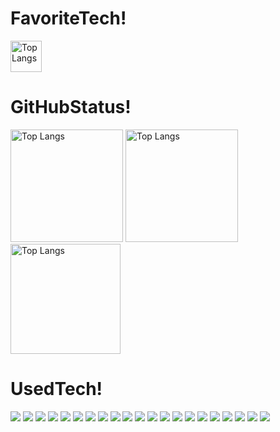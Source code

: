<h1>FavoriteTech!</h1>
<img alt="Top Langs" height="50px" src="https://skillicons.dev/icons?i=swift,firebase,nextjs,ts,rails&perline=" />

<h1>GitHubStatus!</h1>
<p align="left">
<img alt="Top Langs" height="180px" src="http://github-profile-summary-cards.vercel.app/api/cards/stats?username=Rino1011&theme=omni" />
<img alt="Top Langs" height="180px" src="http://github-profile-summary-cards.vercel.app/api/cards/repos-per-language?username=Rino1011&theme=omni" />
<img alt="Top Langs" height="176px" src="http://github-profile-summary-cards.vercel.app/api/cards/profile-details?username=Rino1011&theme=omni" />

<h1>UsedTech!</h1>
<a href="#"><img src="https://img.shields.io/badge/AfterEffext-9999FF?style=flat&logo=adobeaftereffects&logoColor=white"/></a>
<a href="#"><img src="https://img.shields.io/badge/Illustrator-FF9A00?style=flat&logo=adobeillustrator&logoColor=white"/></a>
<a href="#"><img src="https://img.shields.io/badge/Photoshop-31A8FF?style=flat&logo=adobephotoshop&logoColor=white"/></a>
<a href="#"><img src="https://img.shields.io/badge/Lightroom-31A8FF?style=flat&logo=adobelightroom&logoColor=white"/></a>
<a href="#"><img src="https://img.shields.io/badge/PremirePro-9999FF?style=flat&logo=adobepremierepro&logoColor=white"/></a>
<a href="#"><img src="https://img.shields.io/badge/Arduino-00878F?style=flat&logo=arduino&logoColor=white"/></a>
<a href="#"><img src="https://img.shields.io/badge/Blender-E87D0D?style=flat&logo=blender&logoColor=white"/></a>
<a href="#"><img src="https://img.shields.io/badge/C-A8B9CC?style=flat&logo=c&logoColor=white"/></a>
<a href="#"><img src="https://img.shields.io/badge/Canva-00C4CC?style=flat&logo=canva&logoColor=white"/></a>
<a href="#"><img src="https://img.shields.io/badge/CSS-1572B6?style=flat&logo=css3&logoColor=white"/></a>
<a href="#"><img src="https://img.shields.io/badge/Docker-2496ED?style=flat&logo=docker&logoColor=white"/></a>
<a href="#"><img src="https://img.shields.io/badge/Figma-F24E1E?style=flat&logo=figma&logoColor=white"/></a>
<a href="#"><img src="https://img.shields.io/badge/Firebase-DD2C00?style=flat&logo=firebase&logoColor=white"/></a>
<a href="#"><img src="https://img.shields.io/badge/Github-181717?style=flat&logo=github&logoColor=white"/></a>
<a href="#"><img src="https://img.shields.io/badge/HTML-E34F26?style=flat&logo=html5&logoColor=white"/></a>
<a href="#"><img src="https://img.shields.io/badge/p5js-ED225D?style=flat&logo=p5dotjs&logoColor=white"/></a>
<a href="#"><img src="https://img.shields.io/badge/Python-3776AB?style=flat&logo=python&logoColor=white"/></a>
<a href="#"><img src="https://img.shields.io/badge/Raspberrypi-A22846?style=flat&logo=raspberrypi&logoColor=white"/></a>
<a href="#"><img src="https://img.shields.io/badge/React-61DAFB?style=flat&logo=react&logoColor=white"/></a>
<a href="#"><img src="https://img.shields.io/badge/Ruby-CC342D?style=flat&logo=ruby&logoColor=white"/></a>
<a href="#"><img src="https://img.shields.io/badge/Unity-FFFFFF?style=flat&logo=unity&logoColor=white"/></a>



